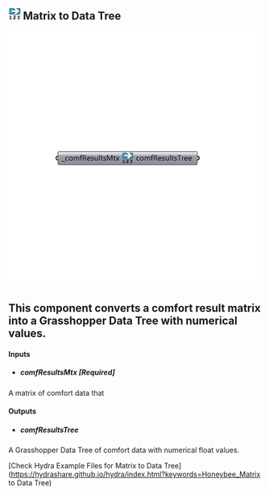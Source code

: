 ## ![](../../images/icons/Matrix_to_Data_Tree.png) Matrix to Data Tree

![](../../images/components/Matrix_to_Data_Tree.png)

This component converts a comfort result matrix into a Grasshopper Data Tree with numerical values.
 -
 

#### Inputs
* ##### comfResultsMtx [Required]
A matrix of comfort data that

#### Outputs
* ##### comfResultsTree
A Grasshopper Data Tree of comfort data with numerical float values.


[Check Hydra Example Files for Matrix to Data Tree](https://hydrashare.github.io/hydra/index.html?keywords=Honeybee_Matrix to Data Tree)